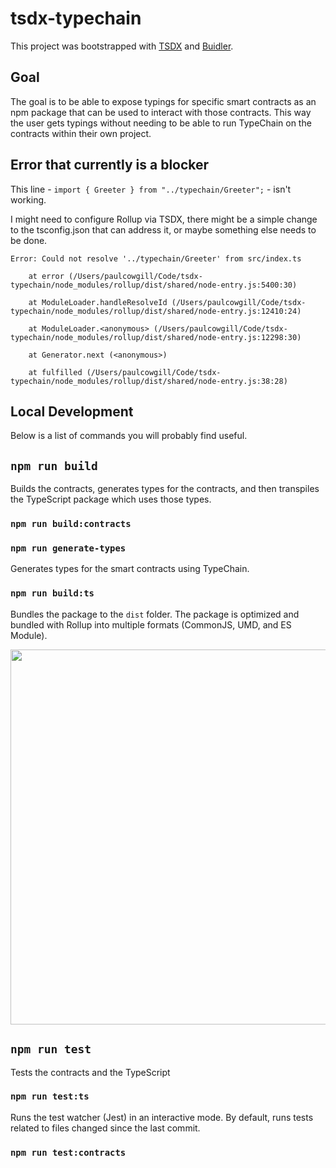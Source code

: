 # tsdx-typechain

This project was bootstrapped with [TSDX](https://github.com/jaredpalmer/tsdx) and [Buidler](https://buidler.dev).

## Goal

The goal is to be able to expose typings for specific smart contracts as an npm package that can be used to interact with those contracts. This way the user gets typings without needing to be able to run TypeChain on the contracts within their own project.

## Error that currently is a blocker

This line - `import { Greeter } from "../typechain/Greeter";` - isn't working.

I might need to configure Rollup via TSDX, there might be a simple change to the tsconfig.json that can address it, or maybe something else needs to be done.

```
Error: Could not resolve '../typechain/Greeter' from src/index.ts

    at error (/Users/paulcowgill/Code/tsdx-typechain/node_modules/rollup/dist/shared/node-entry.js:5400:30)

    at ModuleLoader.handleResolveId (/Users/paulcowgill/Code/tsdx-typechain/node_modules/rollup/dist/shared/node-entry.js:12410:24)

    at ModuleLoader.<anonymous> (/Users/paulcowgill/Code/tsdx-typechain/node_modules/rollup/dist/shared/node-entry.js:12298:30)

    at Generator.next (<anonymous>)

    at fulfilled (/Users/paulcowgill/Code/tsdx-typechain/node_modules/rollup/dist/shared/node-entry.js:38:28)
```

## Local Development

Below is a list of commands you will probably find useful.

## `npm run build`
Builds the contracts, generates types for the contracts, and then transpiles the TypeScript package which uses those types.

### `npm run build:contracts`

### `npm run generate-types`
Generates types for the smart contracts using TypeChain.

### `npm run build:ts`

Bundles the package to the `dist` folder.
The package is optimized and bundled with Rollup into multiple formats (CommonJS, UMD, and ES Module).

<img src="https://user-images.githubusercontent.com/4060187/52168322-a98e5b00-26f6-11e9-8cf6-222d716b75ef.gif" width="600" />

## `npm run test`
Tests the contracts and the TypeScript

### `npm run test:ts`

Runs the test watcher (Jest) in an interactive mode.
By default, runs tests related to files changed since the last commit.

### `npm run test:contracts`
